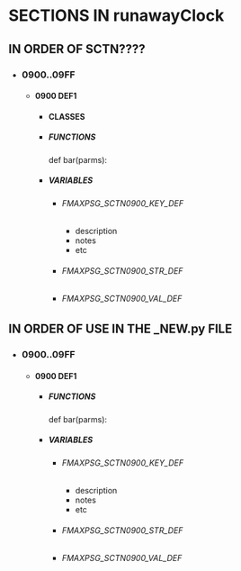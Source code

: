 # SECTIONS IN runawayClock

## IN ORDER OF SCTN????
  * ### 0900..09FF
    * #### 0900 DEF1
      * #### CLASSES
      * ##### FUNCTIONS
        def bar(parms):
      * ##### VARIABLES
        * ###### FMAXPSG_SCTN0900_KEY_DEF
          * description
          * notes
          * etc
        * ###### FMAXPSG_SCTN0900_STR_DEF
        * ###### FMAXPSG_SCTN0900_VAL_DEF

## IN ORDER OF USE IN THE _NEW.py FILE
  * ### 0900..09FF
    * #### 0900 DEF1
      * ##### FUNCTIONS
        def bar(parms):
      * ##### VARIABLES
        * ###### FMAXPSG_SCTN0900_KEY_DEF
          * description
          * notes
          * etc
        * ###### FMAXPSG_SCTN0900_STR_DEF
        * ###### FMAXPSG_SCTN0900_VAL_DEF
 
 

#
